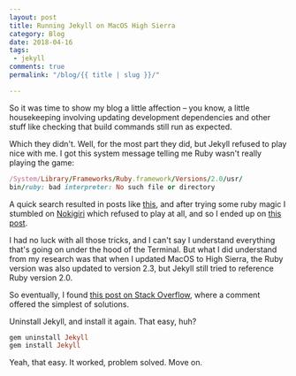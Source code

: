 ```yaml
---
layout: post
title: Running Jekyll on MacOS High Sierra
category: Blog
date: 2018-04-16
tags:
 - jekyll
comments: true
permalink: "/blog/{{ title | slug }}/"

---
```


So it was time to show my blog a little affection – you know, a little housekeeping involving updating development dependencies and other stuff like checking that build commands still run as expected.

Which they didn't. Well, for the most part they did, but Jekyll refused to play nice with me. I got this system message telling me Ruby wasn't really playing the game:

```rb
/System/Library/Frameworks/Ruby.framework/Versions/2.0/usr/
bin/ruby: bad interpreter: No such file or directory
```
A quick search resulted in posts like [this](https://github.com/jekyll/jekyll/issues/6637), and after trying some ruby magic I stumbled on [Nokigiri](https://github.com/sparklemotion/nokogiri) which refused to play at all, and so I ended up on [this post](https://stackoverflow.com/questions/46866828/ruby-nokogiri-gem-install-mac-osx-high-sierra).

I had no luck with all those tricks, and I can't say I understand everything that's going on under the hood of the Terminal. But what I did
understand from my research was that when I updated MacOS to High Sierra, the Ruby version was also updated to version 2.3, but Jekyll still tried to reference Ruby version 2.0.

So eventually, I found [this post on Stack Overflow](https://stackoverflow.com/questions/46541019/jekyll-with-ruby-2-3-on-macos-10-13-highsierra/46742979#46742979), where a comment offered the simplest of solutions.

Uninstall Jekyll, and install it again. That easy, huh?

```rb
gem uninstall Jekyll
gem install Jekyll
```
Yeah, that easy. It worked, problem solved. Move on.
